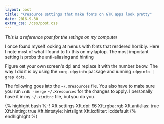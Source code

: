 ```yaml
---
layout: post
title: "Xresource settings that make fonts on GTK apps look pretty"
date: 2016-9-30
extra_css: /css/post.css
---
```

*This is a reference post for the setings on my computer*

I once found myself looking at menus with fonts that rendered horribly. Here I note
most of what I found to fix this on my laptop. The most important setting is
probs the anti-aliasing and hinting.

Figure out your own screen's dpi and replace it with the number below. The way I did
it is by using the `xorg-xdpyinfo` package and running `xdpyinfo | grep dots`.

The following goes into the `~/.Xresources` file. You also have to make sure
you run `xrdb -merge ~/.Xresources` for the changes to apply. I personally
have it in my `~/.xinitrc` file, but you do you.

{% highlight bash %}
! Xft settings
Xft.dpi:                    96
Xft.rgba:                   rgb
Xft.antialias:              true
Xft.hinting:                true
Xft.hintstyle:              hintslight
Xft.lcdfilter:              lcddefault
{% endhighlight %}
